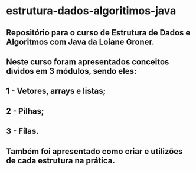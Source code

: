 # estrutura-dados-algoritimos-java
## Repositório para o curso de Estrutura de Dados e Algoritmos com Java da Loiane Groner.

## Neste curso foram apresentados conceitos dividos em 3 módulos, sendo eles:
## 1 - Vetores, arrays e listas;
## 2 - Pilhas;
## 3 - Filas.
## Também foi apresentado como criar e utilizões de cada estrutura na prática.
